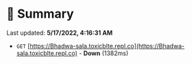 # 📖 Summary
Last updated: **5/17/2022, 4:16:31 AM**

- `GET` [https://Bhadwa-sala.toxicblte.repl.co](https://Bhadwa-sala.toxicblte.repl.co) - **Down** (1382ms)
